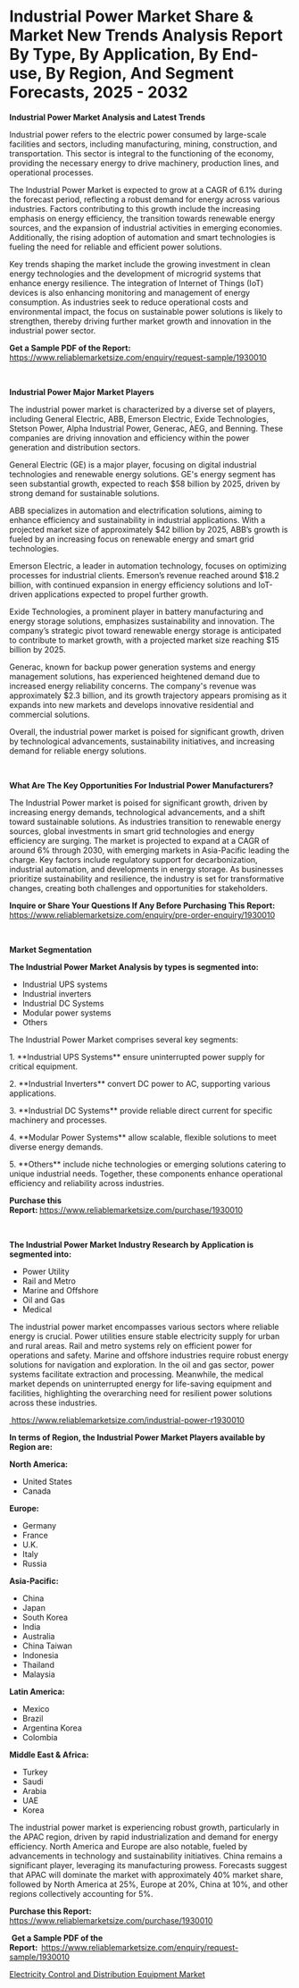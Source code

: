 <p><h1>Industrial Power Market Share & Market New Trends Analysis Report By Type, By Application, By End-use, By Region, And Segment Forecasts, 2025 - 2032</h1></p><p><strong>Industrial Power Market Analysis and Latest Trends</strong></p>
<p><p>Industrial power refers to the electric power consumed by large-scale facilities and sectors, including manufacturing, mining, construction, and transportation. This sector is integral to the functioning of the economy, providing the necessary energy to drive machinery, production lines, and operational processes.</p><p>The Industrial Power Market is expected to grow at a CAGR of 6.1% during the forecast period, reflecting a robust demand for energy across various industries. Factors contributing to this growth include the increasing emphasis on energy efficiency, the transition towards renewable energy sources, and the expansion of industrial activities in emerging economies. Additionally, the rising adoption of automation and smart technologies is fueling the need for reliable and efficient power solutions.</p><p>Key trends shaping the market include the growing investment in clean energy technologies and the development of microgrid systems that enhance energy resilience. The integration of Internet of Things (IoT) devices is also enhancing monitoring and management of energy consumption. As industries seek to reduce operational costs and environmental impact, the focus on sustainable power solutions is likely to strengthen, thereby driving further market growth and innovation in the industrial power sector.</p></p>
<p><strong>Get a Sample PDF of the Report:&nbsp;</strong> <a href="https://www.reliablemarketsize.com/enquiry/request-sample/1930010?utm_campaign=1939&utm_medium=2&utm_source=Github&utm_content=ia&utm_term=16012025&utm_id=industrial-power">https://www.reliablemarketsize.com/enquiry/request-sample/1930010</a></p>
<p>&nbsp;</p>
<p><strong>Industrial Power Major Market Players</strong></p>
<p><p>The industrial power market is characterized by a diverse set of players, including General Electric, ABB, Emerson Electric, Exide Technologies, Stetson Power, Alpha Industrial Power, Generac, AEG, and Benning. These companies are driving innovation and efficiency within the power generation and distribution sectors.</p><p>General Electric (GE) is a major player, focusing on digital industrial technologies and renewable energy solutions. GE's energy segment has seen substantial growth, expected to reach $58 billion by 2025, driven by strong demand for sustainable solutions.</p><p>ABB specializes in automation and electrification solutions, aiming to enhance efficiency and sustainability in industrial applications. With a projected market size of approximately $42 billion by 2025, ABB’s growth is fueled by an increasing focus on renewable energy and smart grid technologies.</p><p>Emerson Electric, a leader in automation technology, focuses on optimizing processes for industrial clients. Emerson’s revenue reached around $18.2 billion, with continued expansion in energy efficiency solutions and IoT-driven applications expected to propel further growth.</p><p>Exide Technologies, a prominent player in battery manufacturing and energy storage solutions, emphasizes sustainability and innovation. The company’s strategic pivot toward renewable energy storage is anticipated to contribute to market growth, with a projected market size reaching $15 billion by 2025.</p><p>Generac, known for backup power generation systems and energy management solutions, has experienced heightened demand due to increased energy reliability concerns. The company's revenue was approximately $2.3 billion, and its growth trajectory appears promising as it expands into new markets and develops innovative residential and commercial solutions.</p><p>Overall, the industrial power market is poised for significant growth, driven by technological advancements, sustainability initiatives, and increasing demand for reliable energy solutions.</p></p>
<p>&nbsp;</p>
<p><strong>What Are The Key Opportunities For Industrial Power Manufacturers?</strong></p>
<p><p>The Industrial Power market is poised for significant growth, driven by increasing energy demands, technological advancements, and a shift toward sustainable solutions. As industries transition to renewable energy sources, global investments in smart grid technologies and energy efficiency are surging. The market is projected to expand at a CAGR of around 6% through 2030, with emerging markets in Asia-Pacific leading the charge. Key factors include regulatory support for decarbonization, industrial automation, and developments in energy storage. As businesses prioritize sustainability and resilience, the industry is set for transformative changes, creating both challenges and opportunities for stakeholders.</p></p>
<p><strong>Inquire or Share Your Questions If Any Before Purchasing This Report:</strong> <a href="https://www.reliablemarketsize.com/enquiry/pre-order-enquiry/1930010?utm_campaign=1939&utm_medium=2&utm_source=Github&utm_content=ia&utm_term=16012025&utm_id=industrial-power">https://www.reliablemarketsize.com/enquiry/pre-order-enquiry/1930010</a></p>
<p>&nbsp;</p>
<p><strong>Market Segmentation</strong></p>
<p><strong>The Industrial Power Market Analysis by types is segmented into:</strong></p>
<p><ul><li>Industrial UPS systems</li><li>Industrial inverters</li><li>Industrial DC Systems</li><li>Modular power systems</li><li>Others</li></ul></p>
<p><p>The Industrial Power Market comprises several key segments: </p><p>1. **Industrial UPS Systems** ensure uninterrupted power supply for critical equipment.</p><p>2. **Industrial Inverters** convert DC power to AC, supporting various applications.</p><p>3. **Industrial DC Systems** provide reliable direct current for specific machinery and processes.</p><p>4. **Modular Power Systems** allow scalable, flexible solutions to meet diverse energy demands.</p><p>5. **Others** include niche technologies or emerging solutions catering to unique industrial needs. Together, these components enhance operational efficiency and reliability across industries.</p></p>
<p><strong>Purchase this Report:&nbsp;</strong><a href="https://www.reliablemarketsize.com/purchase/1930010?utm_campaign=1939&utm_medium=2&utm_source=Github&utm_content=ia&utm_term=16012025&utm_id=industrial-power">https://www.reliablemarketsize.com/purchase/1930010</a></p>
<p>&nbsp;</p>
<p><strong>The Industrial Power Market Industry Research by Application is segmented into:</strong></p>
<p><ul><li>Power Utility</li><li>Rail and Metro</li><li>Marine and Offshore</li><li>Oil and Gas</li><li>Medical</li></ul></p>
<p><p>The industrial power market encompasses various sectors where reliable energy is crucial. Power utilities ensure stable electricity supply for urban and rural areas. Rail and metro systems rely on efficient power for operations and safety. Marine and offshore industries require robust energy solutions for navigation and exploration. In the oil and gas sector, power systems facilitate extraction and processing. Meanwhile, the medical market depends on uninterrupted energy for life-saving equipment and facilities, highlighting the overarching need for resilient power solutions across these industries.</p></p>
<p><a href="https://www.reliablemarketsize.com/industrial-power-r1930010?utm_campaign=1939&utm_medium=2&utm_source=Github&utm_content=ia&utm_term=16012025&utm_id=industrial-power">&nbsp;https://www.reliablemarketsize.com/industrial-power-r1930010</a></p>
<p><strong>In terms of Region, the Industrial Power Market Players available by Region are:</strong></p>
<p>
    <p> <strong> North America: </strong>
        <ul>
            <li>United States</li>
            <li>Canada</li>
        </ul>
        </p> 
    <p> <strong> Europe: </strong>
        <ul>
            <li>Germany</li>
            <li>France</li>
            <li>U.K.</li>
            <li>Italy</li>
            <li>Russia</li>
        </ul>
        </p> 
    <p> <strong> Asia-Pacific: </strong>
        <ul>
            <li>China</li>
            <li>Japan</li>
            <li>South Korea</li>
            <li>India</li>
            <li>Australia</li>
            <li>China Taiwan</li>
            <li>Indonesia</li>
            <li>Thailand</li>
            <li>Malaysia</li>
        </ul>
        </p> 
    <p> <strong> Latin America: </strong>
        <ul>
            <li>Mexico</li>
            <li>Brazil</li>
            <li>Argentina Korea</li>
            <li>Colombia</li>
        </ul>
        </p> 
    <p> <strong> Middle East & Africa: </strong>
        <ul>
            <li>Turkey</li>
            <li>Saudi</li>
            <li>Arabia</li>
            <li>UAE</li>
            <li>Korea</li>
        </ul>
    </p>
    </p>
<p><p>The industrial power market is experiencing robust growth, particularly in the APAC region, driven by rapid industrialization and demand for energy efficiency. North America and Europe are also notable, fueled by advancements in technology and sustainability initiatives. China remains a significant player, leveraging its manufacturing prowess. Forecasts suggest that APAC will dominate the market with approximately 40% market share, followed by North America at 25%, Europe at 20%, China at 10%, and other regions collectively accounting for 5%.</p></p>
<p><strong>Purchase this Report: </strong><a href="https://www.reliablemarketsize.com/purchase/1930010?utm_campaign=1939&utm_medium=2&utm_source=Github&utm_content=ia&utm_term=16012025&utm_id=industrial-power">https://www.reliablemarketsize.com/purchase/1930010</a></p>
<p>&nbsp;<strong>Get a Sample PDF of the Report:&nbsp;&nbsp;</strong><a href="https://www.reliablemarketsize.com/enquiry/request-sample/1930010?utm_campaign=1939&utm_medium=2&utm_source=Github&utm_content=ia&utm_term=16012025&utm_id=industrial-power">https://www.reliablemarketsize.com/enquiry/request-sample/1930010</a></p>
<p><strong></strong></p>
<p><p><a href="https://github.com/PeterParrish5/Market-Research-Report-List-7/blob/main/electricity-control-and-distribution-equipment-market.md?utm_campaign=1939&utm_medium=2&utm_source=Github&utm_content=ia&utm_term=16012025&utm_id=industrial-power">Electricity Control and Distribution Equipment Market</a></p></p>